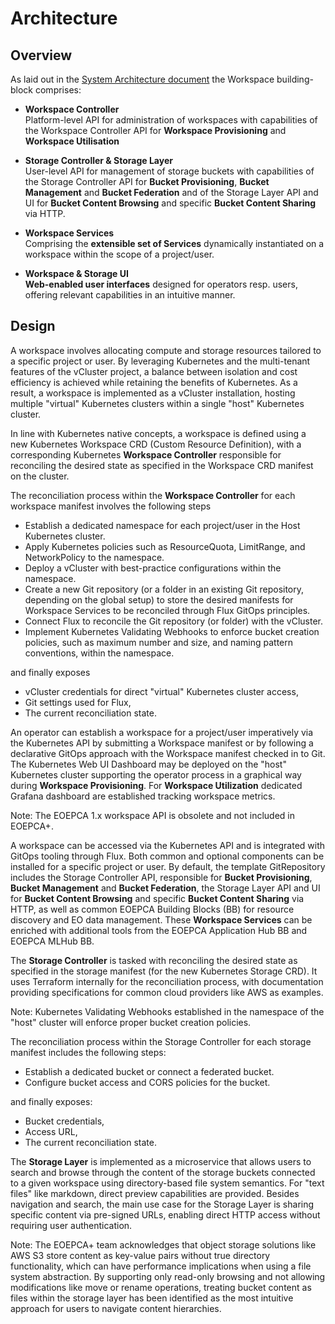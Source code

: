 # Architecture

## Overview
As laid out in the [System Architecture document](https://eoepca.readthedocs.io/projects/architecture/) the Workspace building-block comprises:

* **Workspace Controller**<br>
  Platform-level API for administration of workspaces with capabilities of the Workspace Controller API for **Workspace Provisioning** and **Workspace Utilisation**

* **Storage Controller & Storage Layer**<br>
  User-level API for management of storage buckets with capabilities of the Storage Controller API for **Bucket Provisioning**, **Bucket Management** and **Bucket Federation** and of the Storage Layer API and UI for **Bucket Content Browsing** and specific **Bucket Content Sharing** via HTTP.

* **Workspace Services**<br>
  Comprising the **extensible set of Services** dynamically instantiated on a workspace within the scope of a project/user.

* **Workspace & Storage UI**<br>
  **Web-enabled user interfaces** designed for operators resp. users, offering relevant capabilities in an intuitive manner.

## Design

A workspace involves allocating compute and storage resources tailored to a specific project or user. By leveraging Kubernetes and the multi-tenant features of the vCluster project, a balance between isolation and cost efficiency is achieved while retaining the benefits of Kubernetes. As a result, a workspace is implemented as a vCluster installation, hosting multiple "virtual" Kubernetes clusters within a single "host" Kubernetes cluster.

In line with Kubernetes native concepts, a workspace is defined using a new Kubernetes Workspace CRD (Custom Resource Definition), with a corresponding Kubernetes **Workspace Controller** responsible for reconciling the desired state as specified in the Workspace CRD manifest on the cluster.

The reconciliation process within the **Workspace Controller** for each workspace manifest involves the following steps

- Establish a dedicated namespace for each project/user in the Host Kubernetes cluster.
- Apply Kubernetes policies such as ResourceQuota, LimitRange, and NetworkPolicy to the namespace.
- Deploy a vCluster with best-practice configurations within the namespace.
- Create a new Git repository (or a folder in an existing Git repository, depending on the global setup) to store the desired manifests for Workspace Services to be reconciled through Flux GitOps principles.
- Connect Flux to reconcile the Git repository (or folder) with the vCluster.
- Implement Kubernetes Validating Webhooks to enforce bucket creation policies, such as maximum number and size, and naming pattern conventions, within the namespace.

and finally exposes

- vCluster credentials for direct "virtual" Kubernetes cluster access,
- Git settings used for Flux,
- The current reconciliation state.

An operator can establish a workspace for a project/user imperatively via the Kubernetes API by submitting a Workspace manifest or by following a declarative GitOps approach with the Workspace manifest checked in to Git. The Kubernetes Web UI Dashboard may be deployed on the "host" Kubernetes cluster supporting the operator process in a graphical way during **Workspace Provisioning**. For **Workspace Utilization** dedicated Grafana dashboard are established tracking workspace metrics.

Note: The EOEPCA 1.x workspace API is obsolete and not included in EOEPCA+.

A workspace can be accessed via the Kubernetes API and is integrated with GitOps tooling through Flux. Both common and optional components can be installed for a specific project or user. By default, the template GitRepository includes the Storage Controller API, responsible for **Bucket Provisioning**, **Bucket Management** and **Bucket Federation**, the Storage Layer API and UI for **Bucket Content Browsing** and specific **Bucket Content Sharing** via HTTP, as well as common EOEPCA Building Blocks (BB) for resource discovery and EO data management. These **Workspace Services** can be enriched with additional tools from the EOEPCA Application Hub BB and EOEPCA MLHub BB.

The **Storage Controller** is tasked with reconciling the desired state as specified in the storage manifest (for the new Kubernetes Storage CRD). It uses Terraform internally for the reconciliation process, with documentation providing specifications for common cloud providers like AWS as examples.

Note: Kubernetes Validating Webhooks established in the namespace of the "host" cluster will enforce proper bucket creation policies.

The reconciliation process within the Storage Controller for each storage manifest includes the following steps:

- Establish a dedicated bucket or connect a federated bucket.
- Configure bucket access and CORS policies for the bucket.

and finally exposes:

- Bucket credentials,
- Access URL,
- The current reconciliation state.

The **Storage Layer** is implemented as a microservice that allows users to search and browse through the content of the storage buckets connected to a given workspace using directory-based file system semantics. For "text files" like markdown, direct preview capabilities are provided. Besides navigation and search, the main use case for the Storage Layer is sharing specific content via pre-signed URLs, enabling direct HTTP access without requiring user authentication.

Note: The EOEPCA+ team acknowledges that object storage solutions like AWS S3 store content as key-value pairs without true directory functionality, which can have performance implications when using a file system abstraction. By supporting only read-only browsing and not allowing modifications like move or rename operations, treating bucket content as files within the storage layer has been identified as the most intuitive approach for users to navigate content hierarchies.
